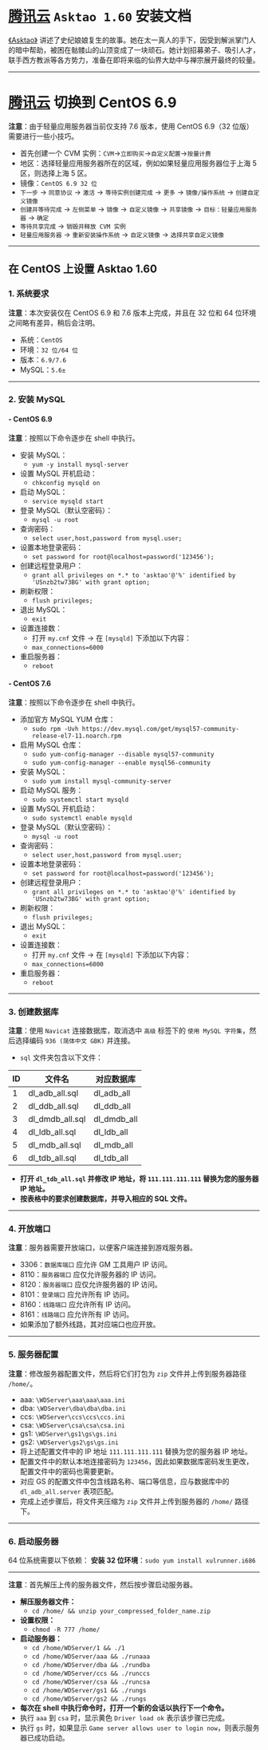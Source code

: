 # [腾讯云](https://cloud.tencent.com) `Asktao 1.60` 安装文档

[《Asktao》](https://wd.gyyx.cn) 讲述了史纪娘娘复生的故事。她在太一真人的手下，因受到解派掌门人的暗中帮助，被困在骷髅山的山顶变成了一块顽石。她计划招募弟子、吸引人才，联手西方教派等各方势力，准备在即将来临的仙界大劫中与禅宗展开最终的较量。

---

# [腾讯云](https://cloud.tencent.com) 切换到 CentOS 6.9

**注意**：由于轻量应用服务器当前仅支持 7.6 版本，使用 CentOS 6.9（32 位版）需要进行一些小技巧。

- 首先创建一个 CVM 实例：`CVM`->`立即购买`->`自定义配置`->`按量计费`
- 地区：选择轻量应用服务器所在的区域，例如如果轻量应用服务器位于上海 5 区，则选择上海 5 区。
- 镜像：`CentOS 6.9 32 位`
- `下一步` -> `同意协议` -> `激活` -> `等待实例创建完成` -> `更多` -> `镜像/操作系统` -> `创建自定义镜像`
- `创建并等待完成` -> `左侧菜单` -> `镜像` -> `自定义镜像` -> `共享镜像` -> `目标：轻量应用服务器` -> `确定`
- `等待共享完成` -> `销毁并释放 CVM 实例`
- `轻量应用服务器` -> `重新安装操作系统` -> `自定义镜像` -> `选择共享自定义镜像`

---

## 在 CentOS 上设置 Asktao 1.60

### 1. 系统要求

**注意**：本次安装仅在 CentOS 6.9 和 7.6 版本上完成，并且在 32 位和 64 位环境之间略有差异，稍后会注明。

- 系统：`CentOS`
- 环境：`32 位/64 位`
- 版本：`6.9/7.6`
- MySQL：`5.6±`

---

### 2. 安装 MySQL

#### - CentOS 6.9

**注意**：按照以下命令逐步在 shell 中执行。

- 安装 MySQL：
  - `yum -y install mysql-server`
- 设置 MySQL 开机启动：
  - `chkconfig mysqld on`
- 启动 MySQL：
  - `service mysqld start`
- 登录 MySQL（默认空密码）：
  - `mysql -u root`
- 查询密码：
  - `select user,host,password from mysql.user;`
- 设置本地登录密码：
  - `set password for root@localhost=password('123456');`
- 创建远程登录用户：
  - `grant all privileges on *.* to 'asktao'@'%' identified by 'USnzb2tw73BG' with grant option;`
- 刷新权限：
  - `flush privileges;`
- 退出 MySQL：
  - `exit`
- 设置连接数：
  - 打开 `my.cnf` 文件 -> 在 `[mysqld]` 下添加以下内容：
  - `max_connections=6000`
- 重启服务器：
  - `reboot`

#### - CentOS 7.6

**注意**：按照以下命令逐步在 shell 中执行。

- 添加官方 MySQL YUM 仓库：
  - `sudo rpm -Uvh https://dev.mysql.com/get/mysql57-community-release-el7-11.noarch.rpm`
- 启用 MySQL 仓库：
  - `sudo yum-config-manager --disable mysql57-community`
  - `sudo yum-config-manager --enable mysql56-community`
- 安装 MySQL：
  - `sudo yum install mysql-community-server`
- 启动 MySQL 服务：
  - `sudo systemctl start mysqld`
- 设置 MySQL 开机启动：
  - `sudo systemctl enable mysqld`
- 登录 MySQL（默认空密码）：
  - `mysql -u root`
- 查询密码：
  - `select user,host,password from mysql.user;`
- 设置本地登录密码：
  - `set password for root@localhost=password('123456');`
- 创建远程登录用户：
  - `grant all privileges on *.* to 'asktao'@'%' identified by 'USnzb2tw73BG' with grant option;`
- 刷新权限：
  - `flush privileges;`
- 退出 MySQL：
  - `exit`
- 设置连接数：
  - 打开 `my.cnf` 文件 -> 在 `[mysqld]` 下添加以下内容：
  - `max_connections=6000`
- 重启服务器：
  - `reboot`

---

### 3. 创建数据库

**注意**：使用 `Navicat` 连接数据库，取消选中 `高级` 标签下的 `使用 MySQL 字符集`，然后选择编码 `936 (简体中文 GBK)` 并连接。

- `sql` 文件夹包含以下文件：

| ID  | 文件名           | 对应数据库       |
|-----|------------------|------------------|
| 1   | dl_adb_all.sql   | dl_adb_all       |
| 2   | dl_ddb_all.sql   | dl_ddb_all       |
| 3   | dl_dmdb_all.sql  | dl_dmdb_all      |
| 4   | dl_ldb_all.sql   | dl_ldb_all       |
| 5   | dl_mdb_all.sql   | dl_mdb_all       |
| 6   | dl_tdb_all.sql   | dl_tdb_all       |

- **打开 `dl_tdb_all.sql` 并修改 IP 地址，将 `111.111.111.111` 替换为您的服务器 IP 地址。**
- **按表格中的要求创建数据库，并导入相应的 SQL 文件。**

---

### 4. 开放端口

**注意**：服务器需要开放端口，以便客户端连接到游戏服务器。

- 3306：`数据库端口` 应允许 GM 工具用户 IP 访问。
- 8110：`服务器端口` 应仅允许服务器的 IP 访问。
- 8120：`服务器端口` 应仅允许服务器的 IP 访问。
- 8101：`登录端口` 应允许所有 IP 访问。
- 8160：`线路端口` 应允许所有 IP 访问。
- 8161：`线路端口` 应允许所有 IP 访问。
- 如果添加了额外线路，其对应端口也应开放。

---

### 5. 服务器配置

**注意**：修改服务器配置文件，然后将它们打包为 `zip` 文件并上传到服务器路径 `/home/`。

- aaa: `\WDServer\aaa\aaa\aaa.ini`
- dba: `\WDServer\dba\dba\dba.ini`
- ccs: `\WDServer\ccs\ccs\ccs.ini`
- csa: `\WDServer\csa\csa\csa.ini`
- gs1: `\WDServer\gs1\gs\gs.ini`
- gs2: `\WDServer\gs2\gs\gs.ini`
- 将上述配置文件中的 IP 地址 `111.111.111.111` 替换为您的服务器 IP 地址。
- 配置文件中的默认本地连接密码为 `123456`，因此如果数据库密码发生更改，配置文件中的密码也需要更新。
- 对应 GS 的配置文件中包含线路名称、端口等信息，应与数据库中的 `dl_adb_all.server` 表项匹配。
- 完成上述步骤后，将文件夹压缩为 `zip` 文件并上传到服务器的 `/home/` 路径下。

---

### 6. 启动服务器

64 位系统需要以下依赖：
**安装 32 位环境**：`sudo yum install xulrunner.i686`

---

**注意**：首先解压上传的服务器文件，然后按步骤启动服务器。

- **解压服务器文件：**
  - `cd /home/ && unzip your_compressed_folder_name.zip`
- **设置权限：**
  - `chmod -R 777 /home/`
- **启动服务器：**
  - `cd /home/WDServer/1 && ./1`
  - `cd /home/WDServer/aaa && ./runaaa`
  - `cd /home/WDServer/dba && ./rundba`
  - `cd /home/WDServer/ccs && ./runccs`
  - `cd /home/WDServer/csa && ./runcsa`
  - `cd /home/WDServer/gs1 && ./rungs`
  - `cd /home/WDServer/gs2 && ./rungs`
- **每次在 shell 中执行命令时，打开一个新的会话以执行下一个命令。**
- 执行 `aaa` 到 `csa` 时，显示黄色 `Driver load ok` 表示该步骤已完成。
- 执行 `gs` 时，如果显示 `Game server allows user to login now`，则表示服务器已成功启动。
